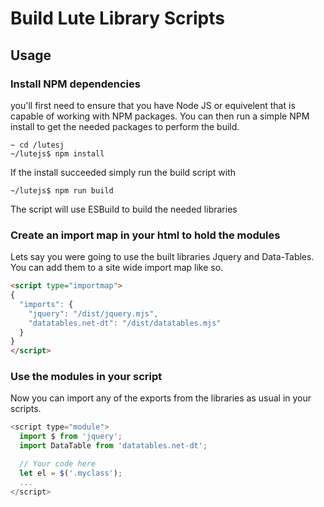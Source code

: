 # Build Lute Library Scripts

## Usage

### Install NPM dependencies
you'll first need to ensure that you have Node JS or equivelent that is capable of working with NPM packages. You can then run a simple NPM install to get the needed packages to perform the build.

```shell
~ cd /lutesj
~/lutejs$ npm install
```

If the install succeeded simply run the build script with
```shell
~/lutejs$ npm run build
```

The script will use ESBuild to build the needed libraries


### Create an import map in your html to hold the modules
Lets say you were going to use the built libraries Jquery and Data-Tables. You can add them to a site wide import map like so.
```html
<script type="importmap">
{
  "imports": {
    "jquery": "/dist/jquery.mjs",
    "datatables.net-dt": "/dist/datatables.mjs"
  }
}
</script>
```

### Use the modules in your script
Now you can import any of the exports from the libraries as usual in your scripts.
```javascript
<script type="module">
  import $ from 'jquery';
  import DataTable from 'datatables.net-dt';

  // Your code here
  let el = $('.myclass');
  ...
</script>
```